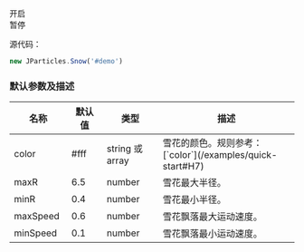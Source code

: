 <div class="instance">
    <div class="demo"></div>
    <div class="handlebar">
        <div class="btn btn-default open">开启</div>
        <div class="btn btn-default pause">暂停</div>
    </div>
</div>

源代码：

```javascript
new JParticles.Snow('#demo')
```

### 默认参数及描述

<table class="table table-bordered-inner table-striped">
    <thead>
	    <tr>
	        <th width="100">名称</th>
	        <th width="100">默认值</th>
	        <th width="150">类型</th>
	        <th width="450">描述</th>
	    </tr>
    </thead>
    <tbody>
	    <tr>
	        <td>color</td>
	        <td>#fff</td>
	        <td>string 或 array</td>
	        <td>雪花的颜色。规则参考：[`color`](/examples/quick-start#H7)</td>
	    </tr>
	    <tr>
	        <td>maxR</td>
	        <td>6.5</td>
	        <td>number</td>
	        <td>雪花最大半径。</td>
	    </tr>
	    <tr>
	        <td>minR</td>
	        <td>0.4</td>
	        <td>number</td>
	        <td>雪花最小半径。</td>
	    </tr>
	    <tr>
	        <td>maxSpeed</td>
	        <td>0.6</td>
	        <td>number</td>
	        <td>雪花飘落最大运动速度。</td>
	    </tr>
	    <tr>
	        <td>minSpeed</td>
	        <td>0.1</td>
	        <td>number</td>
	        <td>雪花飘落最小运动速度。</td>
	    </tr>
    </tbody>
</table>
